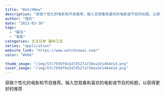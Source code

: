 ```yaml
---
title: "WatchNow"
description: "获取个性化的电影和节目推荐。输入您观看和喜欢的电影或节目的标题，以获得更好的推荐 "
author: "瑞东"
date: "2023-03-30"
tags:
  - "娱乐"
  - "电影"
categories: 生活日常 趣味工具
series: "application"
website_link: "https://www.watchnowai.com/"
color: "#666"

thumb_image: "/img/57c7930f9a547d527a736ea3e1464e14.png"
cover_image: "/img/57c7930f9a547d527a736ea3e1464e14.png"
---
```


获取个性化的电影和节目推荐。输入您观看和喜欢的电影或节目的标题，以获得更好的推荐 